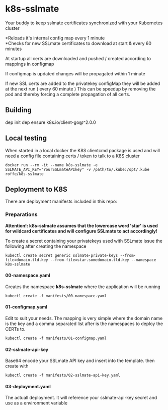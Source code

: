 # k8s-sslmate
Your buddy to keep sslmate certificates synchronized with your Kubernetes cluster

*Reloads it's internal config map every 1 minute  
*Checks for new SSLmate certificates to download at start & every 60 minutes  

At startup all certs are downloaded and pushed / created according to mappings in configmap

If configmap is updated changes will be propagated within 1 minute

If new SSL certs are added to the privatekey configMap they will be added at the next run ( every 60 minute )
This can be speedup by removing the pod and thereby forcing a complete propagation of all certs.


## Building
dep init 
dep ensure k8s.io/client-go@^2.0.0  

## Local testing
When started in a local docker the K8S clientcmd package is used and will need a config file containing certs / token to talk to a K8S cluster
```
docker run --rm -it --name k8s-sslmate -e SSLMATE_API_KEY="YourSSLmateAPIkey" -v /path/to/.kube:/opt/.kube roffe/k8s-sslmate
```

## Deployment to K8S
There are deployment manifests included in this repo:

### Preparations
**Attention!: k8s-sslmate assumes that the lowercase word 'star' is used for wildcard certificates and will configure SSLmate to act accordingly!**

To create a secret containing your privatekeys used with SSLmate issue the following after creating the namespace

```
kubectl create secret generic sslmate-private-keys --from-file=domain.tld.key --from-file=star.somedomain.tld.key --namespace k8s-sslmate
```

#### 00-namespace.yaml
Creates the namespace **k8s-sslmate** where the application will be running
```
kubectl create -f manifests/00-namespace.yaml
````

#### 01-configmap.yaml
Edit to suit your needs. The mapping is very simple where the domain name is the key and a comma separated list after is the namespaces to deploy the CERTs to.
```
kubectl create -f manifests/01-configmap.yaml
```

#### 02-sslmate-api-key
Base64 encode your SSLmate API key and insert into the template. then create with  
```
kubectl create -f manifests/02-sslmate-api-key.yaml
```

#### 03-deployment.yaml
The actuall deployment. It will reference your sslmate-api-key secret and use as a environment variable
